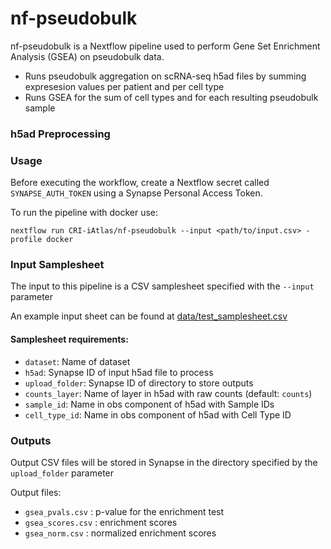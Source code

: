 # nf-pseudobulk

nf-pseudobulk is a Nextflow pipeline used to perform Gene Set Enrichment Analysis (GSEA) on pseudobulk data.

- Runs pseudobulk aggregation on scRNA-seq h5ad files by summing expresesion values per patient and per cell type
- Runs GSEA for the sum of cell types and for each resulting pseudobulk sample

### h5ad Preprocessing

### Usage

Before executing the workflow, create a Nextflow secret called `SYNAPSE_AUTH_TOKEN` using a Synapse Personal Access Token.

To run the pipeline with docker use:

```
nextflow run CRI-iAtlas/nf-pseudobulk --input <path/to/input.csv> -profile docker
```

### Input Samplesheet
The input to this pipeline is a CSV samplesheet specified with the `--input` parameter

An example input sheet can be found at [data/test_samplesheet.csv](https://github.com/CRI-iAtlas/nf-pseudobulk/blob/main/data/test_samplesheet.csv)

#### Samplesheet requirements:

- `dataset`: Name of dataset
- `h5ad`: Synapse ID of input h5ad file to process
- `upload_folder`: Synapse ID of directory to store outputs
- `counts_layer`: Name of layer in h5ad with raw counts (default: `counts`)
- `sample_id`: Name in obs component of h5ad with Sample IDs
- `cell_type_id`: Name in obs component of h5ad with Cell Type ID

### Outputs

Output CSV files will be stored in Synapse in the directory specified by the `upload_folder` parameter

Output files:
- `gsea_pvals.csv` : p-value for the enrichment test
- `gsea_scores.csv` : enrichment scores
- `gsea_norm.csv` : normalized enrichment scores

